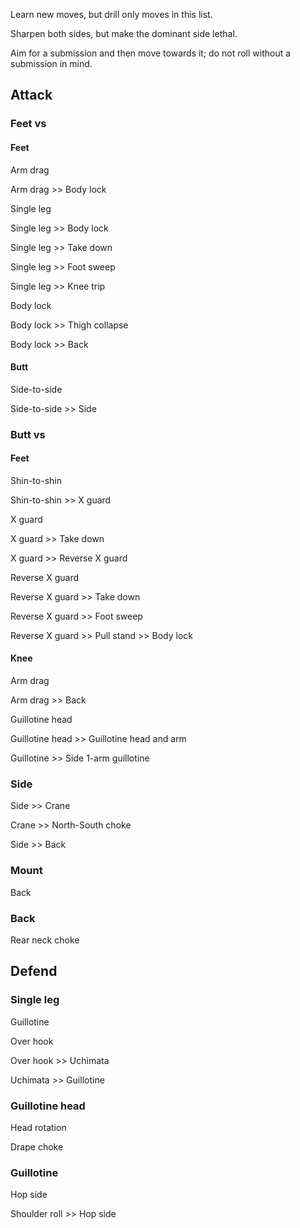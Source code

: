 Learn new moves, but drill only moves in this list.

Sharpen both sides, but make the dominant side lethal.

Aim for a submission and then move towards it; do not roll without a submission in mind.

## Attack

### Feet vs

#### Feet

Arm drag

Arm drag >> Body lock

Single leg

Single leg >> Body lock

Single leg >> Take down

Single leg >> Foot sweep

Single leg >> Knee trip

Body lock

Body lock >> Thigh collapse

Body lock >> Back

#### Butt

Side-to-side

Side-to-side >> Side

### Butt vs

#### Feet

Shin-to-shin

Shin-to-shin >> X guard

X guard

X guard >> Take down

X guard >> Reverse X guard

Reverse X guard

Reverse X guard >> Take down

Reverse X guard >> Foot sweep

Reverse X guard >> Pull stand >> Body lock

#### Knee

Arm drag

Arm drag >> Back

Guillotine head

Guillotine head >> Guillotine head and arm

Guillotine >> Side 1-arm guillotine

### Side

Side >> Crane

Crane >> North-South choke

Side >> Back

### Mount

Back

### Back

Rear neck choke

## Defend

### Single leg

Guillotine

Over hook

Over hook >> Uchimata

Uchimata >> Guillotine

### Guillotine head

Head rotation

Drape choke

### Guillotine

Hop side

Shoulder roll >> Hop side

